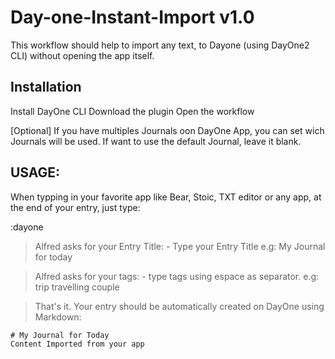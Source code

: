 # Day-one-Instant-Import v1.0


This workflow should help to import any text, to Dayone (using DayOne2 CLI) without opening the app itself.  

## Installation

Install DayOne CLI
Download the plugin 
Open the workflow

[Optional]
If you have multiples Journals oon DayOne App, you can set wich Journals will be used.
If want to use the default Journal, leave it blank.

## USAGE: 

When typping in your favorite app like Bear, Stoic, TXT editor or any app, at the end of your entry, just type:
  
  :dayone

> Alfred asks for your Entry Title:
	-  Type your Entry Title 
	  e.g: My Journal for today

> Alfred asks for your tags:
	- type tags using espace as separator. 
		e.g: trip travelling couple

> That's it. 
  Your entry should be automatically created on DayOne using Markdown:

    # My Journal for Today
    Content Imported from your app


